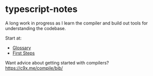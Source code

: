 # typescript-notes

A long work in progress as I learn the compiler and build out tools for understanding the codebase.

Start at:

- [Glossary](./GLOSSARY.md)
- [First Steps](./first_steps.md)

Want advice about getting started with compilers? https://c9x.me/compile/bib/
